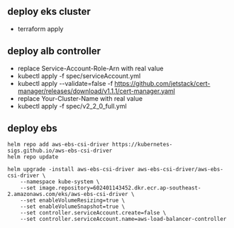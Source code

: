 ## deploy eks cluster

- terraform apply

## deploy alb controller

- replace Service-Account-Role-Arn with real value
- kubectl apply -f spec/serviceAccount.yml
- kubectl apply --validate=false -f https://github.com/jetstack/cert-manager/releases/download/v1.1.1/cert-manager.yaml
- replace Your-Cluster-Name with real value
- kubectl apply -f spec/v2_2_0_full.yml

## deploy ebs

```
helm repo add aws-ebs-csi-driver https://kubernetes-sigs.github.io/aws-ebs-csi-driver
helm repo update

helm upgrade -install aws-ebs-csi-driver aws-ebs-csi-driver/aws-ebs-csi-driver \
    --namespace kube-system \
    --set image.repository=602401143452.dkr.ecr.ap-southeast-2.amazonaws.com/eks/aws-ebs-csi-driver \
    --set enableVolumeResizing=true \
    --set enableVolumeSnapshot=true \
    --set controller.serviceAccount.create=false \
    --set controller.serviceAccount.name=aws-load-balancer-controller
```
